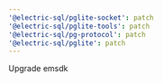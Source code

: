 ```yaml
---
'@electric-sql/pglite-socket': patch
'@electric-sql/pglite-tools': patch
'@electric-sql/pg-protocol': patch
'@electric-sql/pglite': patch
---
```


Upgrade emsdk
